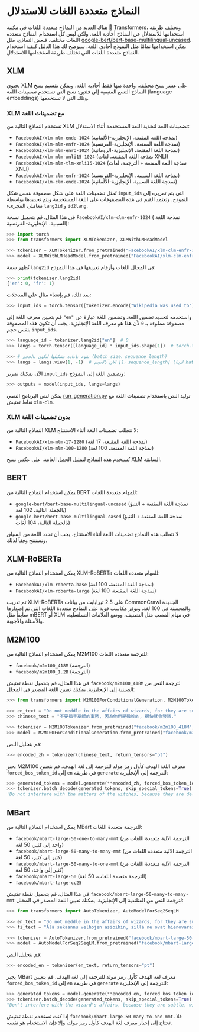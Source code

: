 # النماذج متعددة اللغات للاستدلال

هناك العديد من النماذج متعددة اللغات في مكتبة 🤗 Transformers، وتختلف طريقة استخدامها للاستدلال عن النماذج أحادية اللغة. ولكن ليس كل استخدام النماذج متعددة اللغات مختلف. فبعض النماذج، مثل [google-bert/bert-base-multilingual-uncased](https://huggingface.co/google-bert/bert-base-multilingual-uncased)، يمكن استخدامها تمامًا مثل النموذج أحادي اللغة. سيوضح لك هذا الدليل كيفية استخدام النماذج متعددة اللغات التي تختلف طريقة استخدامها للاستدلال.

## XLM

يحتوي XLM على عشر نسخ مختلفة، واحدة منها فقط أحادية اللغة. ويمكن تقسيم نسخ النماذج التسع المتبقية إلى فئتين: نسخ التي تستخدم تضمينات اللغة (language embeddings)  وتلك التي لا تستخدمها.

### XLM مع تضمينات اللغة

تستخدم النماذج التالية من XLM تضمينات اللغة لتحديد اللغة المستخدمة أثناء الاستدلال:

- `FacebookAI/xlm-mlm-ende-1024` (نمذجة اللغة المقنعة، الإنجليزية-الألمانية)
- `FacebookAI/xlm-mlm-enfr-1024` (نمذجة اللغة المقنعة، الإنجليزية-الفرنسية)
- `FacebookAI/xlm-mlm-enro-1024` (نمذجة اللغة المقنعة، الإنجليزية-الرومانية)
- `FacebookAI/xlm-mlm-xnli15-1024` (نمذجة اللغة المقنعة، لغات XNLI)
- `FacebookAI/xlm-mlm-tlm-xnli15-1024` (نمذجة اللغة المقنعة + الترجمة، لغات XNLI)
- `FacebookAI/xlm-clm-enfr-1024` (نمذجة اللغة السببية، الإنجليزية-الفرنسية)
- `FacebookAI/xlm-clm-ende-1024` (نمذجة اللغة السببية، الإنجليزية-الألمانية)

تُمثل تضمينات اللغة على شكل مصفوفة بنفس شكل  `input_ids` التي يتم تمريره إلى النموذج. وتعتمد القيم في هذه المصفوفات على اللغة المستخدمة ويتم تحديدها بواسطة معاملى المجزىء `lang2id` و `id2lang`.

في هذا المثال، قم بتحميل نسخة `FacebookAI/xlm-clm-enfr-1024` ( نمذجة اللغة السببية، الإنجليزية-الفرنسية):

```py
>>> import torch
>>> from transformers import XLMTokenizer, XLMWithLMHeadModel

>>> tokenizer = XLMTokenizer.from_pretrained("FacebookAI/xlm-clm-enfr-1024")
>>> model = XLMWithLMHeadModel.from_pretrained("FacebookAI/xlm-clm-enfr-1024")
```

تُظهر سمة `lang2id` في المحلل اللغات وأرقام تعريفها في هذا النموذج:

```py
>>> print(tokenizer.lang2id)
{'en': 0, 'fr': 1}
```

بعد ذلك، قم بإنشاء مثال على المدخلات:

```py
>>> input_ids = torch.tensor([tokenizer.encode("Wikipedia was used to")])  # batch size of 1
```

قم بتعيين معرف اللغة إلى `"en"` واستخدمه لتحديد تضمين اللغة. وتضمين اللغة عبارة عن مصفوفة مملوءة بـ `0` لأن هذا هو معرف اللغة الإنجليزية. يجب أن تكون هذه المصفوفة بنفس حجم `input_ids`.

```py
>>> language_id = tokenizer.lang2id["en"]  # 0
>>> langs = torch.tensor([language_id] * input_ids.shape[1])  # torch.tensor([0, 0, 0, ..., 0])

>>> # نقوم بإعادة تشكيلها لتكون بالحجم (batch_size، sequence_length)
>>> langs = langs.view(1, -1)  # الآن بالحجم [1، sequence_length] (لدينا batch size تساوي 1)
```

الآن يمكنك تمرير `input_ids` وتضمين اللغة إلى النموذج:

```py
>>> outputs = model(input_ids, langs=langs)
```

يمكن لنص البرنامج النصي [run_generation.py](https://github.com/huggingface/transformers/tree/main/examples/pytorch/text-generation/run_generation.py) توليد النص باستخدام تضمينات اللغة مع نقاط تفتيش `xlm-clm`.

### XLM بدون تضمينات اللغة

النماذج التالية من XLM لا تتطلب تضمينات اللغة أثناء الاستنتاج:

- `FacebookAI/xlm-mlm-17-1280` (نمذجة اللغة المقنعة، 17 لغة)
- `FacebookAI/xlm-mlm-100-1280` (نمذجة اللغة المقنعة، 100 لغة)

تُستخدم هذه النماذج لتمثيل الجمل العامة، على عكس نسح XLM السابقة.

## BERT

يمكن استخدام النماذج التالية من BERT للمهام متعددة اللغات:

- `google-bert/bert-base-multilingual-uncased` (نمذجة اللغة المقنعة + التنبؤ بالجملة التالية، 102 لغة)
- `google-bert/bert-base-multilingual-cased` (نمذجة اللغة المقنعة + التنبؤ بالجملة التالية، 104 لغات)

لا تتطلب هذه النماذج تضمينات اللغة أثناء الاستنتاج. يجب أن تحدد اللغة من السياق وتستنتج وفقاً لذلك.

## XLM-RoBERTa

يمكن استخدام النماذج التالية من XLM-RoBERTa للمهام متعددة اللغات:

- `FacebookAI/xlm-roberta-base` (نمذجة اللغة المقنعة، 100 لغة)
- `FacebookAI/xlm-roberta-large` (نمذجة اللغة المقنعة، 100 لغة)

تم تدريب XLM-RoBERTa على 2.5 تيرابايت من بيانات CommonCrawl الجديدة والمحسنة في 100 لغة. ويوفر مكاسب قوية على النماذج متعددة اللغات التي تم إصدارها سابقاً مثل mBERT أو XLM في مهام المصب مثل التصنيف، ووضع العلامات التسلسلية، والأسئلة والأجوبة.

## M2M100

يمكن استخدام النماذج التالية من M2M100 للترجمة متعددة اللغات:

- `facebook/m2m100_418M` (الترجمة)
- `facebook/m2m100_1.2B` (الترجمة)

في هذا المثال، قم بتحميل نقطة تفتيش `facebook/m2m100_418M` لترجمة النص من الصينية إلى الإنجليزية. يمكنك تعيين اللغة المصدر في المحلل:

```py
>>> from transformers import M2M100ForConditionalGeneration, M2M100Tokenizer

>>> en_text = "Do not meddle in the affairs of wizards, for they are subtle and quick to anger."
>>> chinese_text = "不要插手巫師的事務, 因為他們是微妙的, 很快就會發怒."

>>> tokenizer = M2M100Tokenizer.from_pretrained("facebook/m2m100_418M", src_lang="zh")
>>> model = M2M100ForConditionalGeneration.from_pretrained("facebook/m2m100_418M")
```

قم بتحليل النص:

```py
>>> encoded_zh = tokenizer(chinese_text, return_tensors="pt")
```

يجبر M2M100 معرف اللغة الهدف كأول رمز مولد للترجمة إلى لغة الهدف. قم بتعيين `forced_bos_token_id` إلى `en` في طريقة `generate` للترجمة إلى الإنجليزية:

```py
>>> generated_tokens = model.generate(**encoded_zh, forced_bos_token_id=tokenizer.get_lang_id("en"))
>>> tokenizer.batch_decode(generated_tokens, skip_special_tokens=True)
'Do not interfere with the matters of the witches, because they are delicate and will soon be angry.'
```

## MBart

يمكن استخدام النماذج التالية من MBart للترجمة متعددة اللغات:

- `facebook/mbart-large-50-one-to-many-mmt` (الترجمة الآلية متعددة اللغات من واحد إلى كثير، 50 لغة)
- `facebook/mbart-large-50-many-to-many-mmt` (الترجمة الآلية متعددة اللغات من كثير إلى كثير، 50 لغة)
- `facebook/mbart-large-50-many-to-one-mmt` (الترجمة الآلية متعددة اللغات من كثير إلى واحد، 50 لغة)
- `facebook/mbart-large-50` (الترجمة متعددة اللغات، 50 لغة)
- `facebook/mbart-large-cc25`

في هذا المثال، قم بتحميل نقطة تفتيش `facebook/mbart-large-50-many-to-many-mmt` لترجمة النص من الفنلندية إلى الإنجليزية. يمكنك تعيين اللغة المصدر في المحلل:

```py
>>> from transformers import AutoTokenizer, AutoModelForSeq2SeqLM

>>> en_text = "Do not meddle in the affairs of wizards, for they are subtle and quick to anger."
>>> fi_text = "Älä sekaannu velhojen asioihin, sillä ne ovat hienovaraisia ja nopeasti vihaisia."

>>> tokenizer = AutoTokenizer.from_pretrained("facebook/mbart-large-50-many-to-many-mmt", src_lang="fi_FI")
>>> model = AutoModelForSeq2SeqLM.from_pretrained("facebook/mbart-large-50-many-to-many-mmt")
```

قم بتحليل النص:

```py
>>> encoded_en = tokenizer(en_text, return_tensors="pt")
```

يجبر MBart معرف لغة الهدف كأول رمز مولد للترجمة إلى لغة الهدف. قم بتعيين `forced_bos_token_id` إلى `en` في طريقة `generate` للترجمة إلى الإنجليزية:

```py
>>> generated_tokens = model.generate(**encoded_en, forced_bos_token_id=tokenizer.lang_code_to_id["en_XX"])
>>> tokenizer.batch_decode(generated_tokens, skip_special_tokens=True)
"Don't interfere with the wizard's affairs, because they are subtle, will soon get angry."
```

إذا كنت تستخدم نقطة تفتيش `facebook/mbart-large-50-many-to-one-mmt`، فلا تحتاج إلى إجبار معرف لغة الهدف كأول رمز مولد، وإلا فإن الاستخدام هو نفسه.